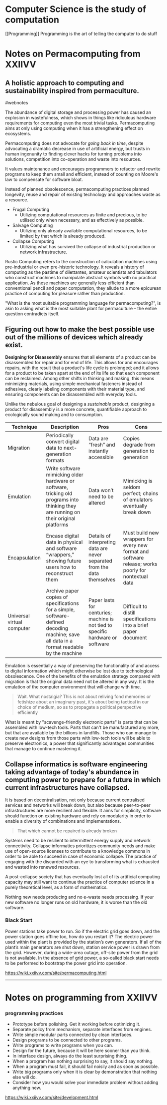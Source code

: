 # Computer Science is the study of computation

[[Programming]]
Programming is the art of telling the computer to do stuff

# Notes on Permacomputing from XXIIVV
## A holistic approach to computing and sustainability inspired from permaculture.
#webnotes

The abundance of digital storage and processing power has caused an explosion in wastefulness, which shows in things like ridiculous hardware requirements for computing even the most trivial tasks. Permacomputing aims at only using computing when it has a strengthening effect on ecosystems.

Permacomputing does not advocate for _going back in time_, despite advocating a dramatic decrease in use of artificial energy, but trusts in human ingenunity to finding clever hacks for turning problems into solutions, competition into co-operation and waste into resources.

It values maintenance and encourages programmers to refactor and rewrite programs to keep them small and efficient, instead of counting on Moore's law to compensate for software bloat.

Instead of planned obsolescence, permacomputing practices planned longevity, reuse and repair of existing technology and approaches waste as a resource.

- Frugal Computing
	- Utilizing computational resources as finite and precious, to be utilised only when necessary, and as effectively as possible.
- Salvage Computing
	- Utilizing only already available computational resources, to be limited by that which is already produced.
- Collapse Computing
	- Utilizing what has survived the collapse of industrial production or network infrastructure.

Rustic Computing refers to the construction of calculation machines using pre-industrial or even pre-historic technology. It reveals a history of computing as the pastime of dilettantes, amateur scientists and tabulators who construct machines to manipulate abstract symbols with no practical application. As these machines are generally less efficient than conventional pencil and paper computation, they allude to a more epicurean practice of computing for pleasure rather than production.

"What is the most suitable programming language for permacomputing?", is akin to asking what is the most suitable plant for permaculture – the entire question contradicts itself.

## Figuring out how to make the best possible use out of the millions of devices which already exist.

**Designing for Disassembly** ensures that all elements of a product can be disassembled for repair and for end of life. This allows for and encourages repairs, with the result that a product's life cycle is prolonged; and it allows for a product to be taken apart at the end of its life so that each component can be reclaimed. Among other shifts in thinking and making, this means minimizing materials, using simple mechanical fasteners instead of adhesives, clearly labeling components with their material type, and ensuring components can be disassembled with everyday tools.

Unlike the nebulous goal of designing a _sustainable_ product, designing a product for disassembly is a more concrete, quantifiable approach to ecologically sound making and to consumption.

| Technique                  | Description | Pros | Cons |
|-----------                 |-------------|------|------|
| Migration                  | Periodically convert digital data to next-generation formats | Data are “fresh” and instantly accessible | Copies degrade from generation to generation
| Emulation                  | Write software mimicking older hardware or software, tricking old programs into thinking they are running on their original platforms | Data won’t need to be altered | Mimicking is seldom perfect; chains of emulators eventually break down |
| Encapsulation              | Encase digital data in physical and software “wrappers,” showing future users how to reconstruct them | Details of interpreting data are never separated from the data themselves | Must build new wrappers for every new format and software release; works poorly for nontextual data |
| Universal virtual computer | Archive paper copies of specifications for a simple, software-defined decoding machine; save all data in a format readable by the machine | Paper lasts for centuries; machine is not tied to specific hardware or software | Difficult to distill specifications into a brief paper document |

Emulation is essentially a way of preserving the functionality of and access to digital information which might otherwise be lost due to technological obsolescence. One of the benefits of the emulation strategy compared with migration is that the original data need not be altered in any way. It is the emulation of the computer environment that will change with time.

>Wait. What nostalgia? This is not about reliving fond memories or fetishize about an imaginary past, it's about being tactical in our choice of medium, so as to propagate a political perspective efficiently

What is meant by "scavenge-friendly electronic parts" is parts that can be assembled with low-tech tools. Parts that can't be manufactured any more, but that are available by the billions in landfills. Those who can manage to create new designs from those parts with low-tech tools will be able to preserve electronics, a power that significantly advantages communities that manage to continue mastering it.

## Collapse informatics is software engineering taking advantage of today's abundance in computing power to prepare for a future in which current infrastructures have collapsed.

It is based on decentralisation, not only because current centralised services and networks will break down, but also because peer-to-peer infrastructures are more resilient and flexible. It aims for simplicity, software should function on existing hardware and rely on modularity in order to enable a diversity of combinations and implementations.

>That which cannot be repaired is already broken

Systems need to be resilient to intermittent energy supply and network connectivity. Collapse informatics prioritizes community needs and make use of open-source licenses to contribute to a knowledge commons in order to be able to succeed in case of economic collapse. The practice of engaging with the discarded with an eye to transforming what is exhausted and wasted into renewed resources.

A post-collapse society that has eventually lost all of its artificial computing capacity may still want to continue the practice of computer science in a purely theoretical level, as a form of mathematics.

Nothing new needs producing and no e-waste needs processing. If your new software no longer runs on old hardware, it is worse than the old software.

### Black Start

Power stations take power to run. So if the electric grid goes down, and the power station goes offline too, how do you restart it? The electric power used within the plant is provided by the station’s own generators. If all of the plant’s main generators are shut down, station service power is drawn from the grid. However, during a wide-area outage, off-site power from the grid is not available. In the absence of grid power, a so-called black start needs to be performed to bootstrap the power grid into operation.

https://wiki.xxiivv.com/site/permacomputing.html

***

# Notes on programming from XXIIVV
### programming practices
-   Prototype before polishing. Get it working before optimizing it.
-   Separate policy from mechanism, separate interfaces from engines.
-   Write simple modular parts connected by clean interfaces.
-   Design programs to be connected to other programs.
-   Write programs to write programs when you can.
-   Design for the future, because it will be here sooner than you think.
-   In interface design, always do the least surprising thing.
-   When a program has nothing surprising to say, it should say nothing.
-   When a program must fail, it should fail noisily and as soon as possible.
-   Write big programs only when it is clear by demonstration that nothing else will do.
-   Consider how you would solve your immediate problem without adding anything new.


https://wiki.xxiivv.com/site/development.html
